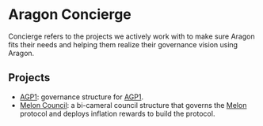 # Aragon Concierge

Concierge refers to the projects we actively work with to make sure Aragon fits their needs and helping them realize their governance vision using Aragon.

## Projects

- [AGP1](kits/agp1): governance structure for [AGP1](https://github.com/aragon/AGPs/pull/1).
- [Melon Council](kits/melon): a bi-cameral council structure that governs the [Melon](https://melonport.com) protocol and deploys inflation rewards to build the protocol.
